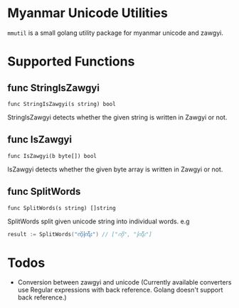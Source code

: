 # Myanmar Unicode Utilities

```mmutil``` is a small golang utility package for myanmar unicode and zawgyi.

# Supported Functions
## func **StringIsZawgyi**

```func StringIsZawgyi(s string) bool```

StringIsZawgyi detects whether the given string is written in Zawgyi or not.

## func **IsZawgyi**

```func IsZawgyi(b byte[]) bool```

IsZawgyi detects whether the given byte array is written in Zawgyi or not.

## func **SplitWords**

```func SplitWords(s string) []string```

SplitWords split given unicode string into individual words. e.g

```go
result := SplitWords("ကိုကြီး") // ["ကို", "ကြီး"]
```

# Todos
- Conversion between zawgyi and unicode (Currently available converters use Regular expressions with back reference. Golang doesn't support back reference.)